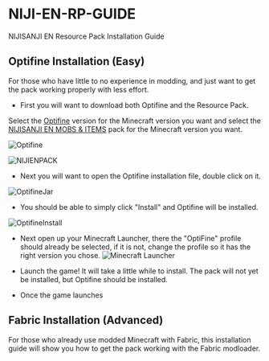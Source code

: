 # NIJI-EN-RP-GUIDE
NIJISANJI EN Resource Pack Installation Guide

## Optifine Installation (Easy)

For those who have little to no experience in modding, and just want to get the pack working properly with less effort.

- First you will want to download both Optifine and the Resource Pack. 

Select the [Optifine](https://optifine.net/downloads) version for the Minecraft version you want and select the [NIJISANJI EN MOBS & ITEMS](https://modrinth.com/resourcepack/project-nijisanji-en-osrp/version/sD3QuNkx) pack for the Minecraft version you want.

![Optifine](https://cdn.discordapp.com/attachments/1122734119256854602/1131311130380349480/image.png)

![NIJIENPACK](https://cdn.discordapp.com/attachments/1122734119256854602/1131310341406597261/image.png)

- Next you will want to open the Optifine installation file, double click on it.

![OptifineJar](https://cdn.discordapp.com/attachments/1131312669773795428/1131312685519220747/image.png)

- You should be able to simply click "Install" and Optifine will be installed.

![OptifineInstall](https://cdn.discordapp.com/attachments/1131312669773795428/1131313029322117190/image.png)

- Next open up your Minecraft Launcher, there the "OptiFine" profile should already be selected, if it is not, change the profile so it has the right version you chose.
![Minecraft Launcher](https://cdn.discordapp.com/attachments/1131312669773795428/1131314604077756517/image.png)

- Launch the game! It will take a little while to install. The pack will not yet be installed, but Optifine should be installed.
- Once the game launches

## Fabric Installation (Advanced)

For those who already use modded Minecraft with Fabric, this installation guide will show you how to get the pack working with the Fabric modloader.
